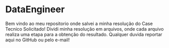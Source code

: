 # DataEngineer
Bem vindo ao meu repositorio onde salvei a minha resolução do Case Tecnico Solicitado!
Dividi minha resolução em arquivos, onde cada arquivo realiza uma etapa para a obtenção do resultado.
Qualquer duvida reportar aqui no GitHub ou pelo e-mail!
